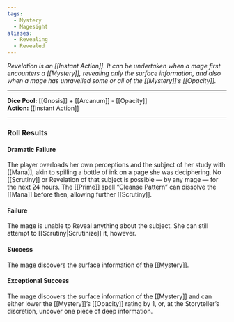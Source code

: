 ```yaml
---
tags:
  - Mystery
  - Magesight
aliases:
  - Revealing
  - Revealed
---
```

_Revelation is an [[Instant Action]]. It can be undertaken when a mage first encounters a [[Mystery]], revealing only the surface information, and also when a mage has unravelled some or all of the [[Mystery]]’s [[Opacity]]._

---

**Dice Pool:** [[Gnosis]] + [[Arcanum]] - [[Opacity]]\
**Action:** [[Instant Action]]

---

### Roll Results

#### Dramatic Failure

The player overloads her own perceptions and the subject of her study with [[Mana]], akin to spilling a bottle of ink on a page she was deciphering. No [[Scrutiny]] or Revelation of that subject is possible — by any mage — for the next 24 hours. The [[Prime]] spell “Cleanse Pattern” can dissolve the [[Mana]] before then, allowing further [[Scrutiny]].

#### Failure

The mage is unable to Reveal anything about the subject. She can still attempt to [[Scrutiny|Scrutinize]] it, however.

#### Success

The mage discovers the surface information of the [[Mystery]].

#### Exceptional Success

The mage discovers the surface information of the [[Mystery]] and can either lower the [[Mystery]]’s [[Opacity]] rating by 1, or, at the Storyteller’s discretion, uncover one piece of deep information.

